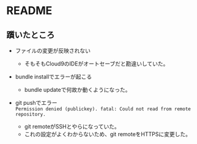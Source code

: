 # README

## 躓いたところ

- ファイルの変更が反映されない
  - そもそもCloud9のIDEがオートセーブだと勘違いしていた。

- bundle installでエラーが起こる
  - bundle updateで何故か動くようになった。

- git pushでエラー<br>
  `Permission denied (publickey). fatal: Could not read from remote repository.`
  - git remoteがSSHとやらになっていた。
  - これの設定がよくわからないため、git remoteをHTTPSに変更した。